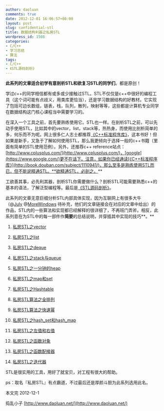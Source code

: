```yaml
---
author: daoluan
comments: true
date: 2012-12-01 16:06:57+00:00
layout: post
slug: confidential-stl
title: 数据结构利器之私房STL
wordpress_id: 1508
categories:
- C/C++
- 学习总结
- 算法
tags:
- C/C++
- 《STL源码剖析》
---
```


**此系列的文章适合初学有意剖析STL和欲复习STL的同学们**。都是原创！

学过c++的同学相信都有或多或少接触过STL。STL不仅仅是c++中很好的编程工具（这个词可能有点歧义，用类库更恰当），还是学习数据结构的好教材。它实现了包括可边长数组，链表，栈，队列，散列，映射等等，这些都是计算机专业同学在数据结构这门核心课程当中需要学习的。

在深入一个工具之前，首先要熟练使用它。STL也一样。在剖析STL之前，可以先动手使用STL，比如其中的vector，list，stack等，热热身，而使用比剖析简单的多，何乐而不为呢。网上很多仁人志士都推荐[《C++标准程序库》](http://book.douban.com/subject/1110941/)，这本书好！但如果是新手，又急于了解如何使用STL，那么我更倾向于选择一般的c++书籍（里面有简单的STL使用范例）。另外，还推荐c++ reference站点：[http://www.cplusplus.com/](http://www.cplusplus.com/)，[google](https://www.google.com/)更不在话下。注意，如果你已经通读[《C++标准程序库》](http://book.douban.com/subject/1110941/)，那么至多是熟练使用STL而已，但不能说精通STL。**欲精通STL，必剖之。**

工欲善其事，必先利其器，剖析STL你需要做什么？剖析STL可能需要熟悉c++的基本的语法，了解泛型编程等。最后是[《STL源码剖析》](http://book.douban.com/subject/1110934/)。

此系列的文章无意巨细分析STL内部具体实现，因为互联网上有很多大牛（@[July](http://blog.csdn.net/v_JULY_v) @[MoreWindows](http://blog.csdn.net/MoreWindows) 待补充，他们的文章链接会在对应的文章中给出）的作品，STL内的一些算法和实现都已经解释的很详细了，不再班门弄斧。相反，此系列意在为STL中的每一部件作**简要**的总结说明，并穿插其中实现的技巧**。**



	
  1. [私房STL之vector](http://daoluan.net/blog/?p=1149)

	
  2. [私房STL之list](http://daoluan.net/blog/?p=1159)

	
  3. [私房STL之deque](http://daoluan.net/blog/?p=1170)

	
  4. [私房STL之stack与queue](http://daoluan.net/blog/?p=1187)

	
  5. [私房STL之一分钟的heap](http://daoluan.net/blog/?p=1196)

	
  6. [私房STL之map和set](http://daoluan.net/blog/?p=1218)

	
  7. [私房STL之Hashtable](http://daoluan.net/blog/?p=1234)

	
  8. [私房STL算法之全排列](http://daoluan.net/blog/?p=1247)

	
  9. [私房STL算法之快速幂](http://daoluan.net/blog/?p=1265)

	
  10. [私房STL之hash_set和hash_map](http://daoluan.net/blog/?p=1271)

	
  11. [私房STL之左值和右值](http://daoluan.net/blog/?p=1285)

	
  12. [私房STL之函数对象](http://daoluan.net/blog/?p=1301)

	
  13. [私房STL之函数配接器](http://daoluan.net/blog/?p=1312)

	
  14. [私房STL之迭代器](http://daoluan.net/blog/?p=1341)


STL是很实用的工具，用好了就宝贝，对工程有很大的帮助。

ps：取名『私房STL』有点霸道，不过最后还是厚颜斗胆为此系列选用此名。

本文完 2012-12-1

捣乱小子 [http://www.daoluan.net/](http://www.daoluan.net/)

